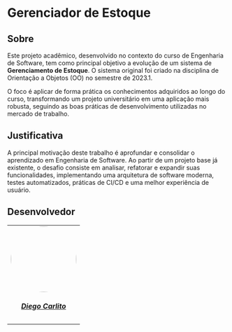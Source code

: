 # Gerenciador de Estoque

## Sobre

Este projeto acadêmico, desenvolvido no contexto do curso de Engenharia de Software, tem como principal objetivo a evolução de um sistema de **Gerenciamento de Estoque**. O sistema original foi criado na disciplina de Orientação a Objetos (OO) no semestre de 2023.1.

O foco é aplicar de forma prática os conhecimentos adquiridos ao longo do curso, transformando um projeto universitário em uma aplicação mais robusta, seguindo as boas práticas de desenvolvimento utilizadas no mercado de trabalho.

## Justificativa

A principal motivação deste trabalho é aprofundar e consolidar o aprendizado em Engenharia de Software. Ao partir de um projeto base já existente, o desafio consiste em analisar, refatorar e expandir suas funcionalidades, implementando uma arquitetura de software moderna, testes automatizados, práticas de CI/CD e uma melhor experiência de usuário.

## Desenvolvedor

<center>

<table style="margin-left: auto; margin-right: auto;">
    <tr>
        <td align="center">
            <a href="https://github.com/DiegoCarlito">
                <img style="border-radius: 50%;" src="https://github.com/DiegoCarlito.png" width="150px;"/>
                <h5 class="text-center">Diego Carlito</h5>
            </a>
        </td>
    </tr>
</table>

</center>
